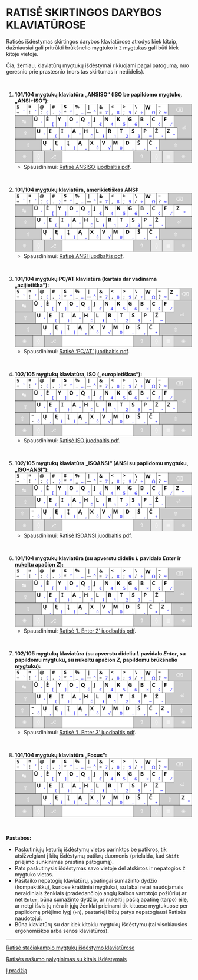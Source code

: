 
# RATISĖ SKIRTINGOS DARYBOS KLAVIATŪROSE

Ratisės išdėstymas skirtingos darybos klaviatūrose atrodys kiek kitaip, dažniausiai gali pritrūkti brūkšnelio mygtuko ir ```Z``` mygtukas gali būti kiek kitoje vietoje.

Čia, žemiau, klaviatūrų mygtukų išdėstymai rikiuojami pagal patogumą, nuo geresnio prie prastesnio (nors tas skirtumas ir nedidelis).

<br>

1. __101/104 mygtukų klaviatūra „ANSISO“ (ISO be papildomo mygtuko, „ANSI+ISO“):__
![104 mygtukų klaviatūra, ISO be 105-to mygtuko, ANSI+ISO, ANSISO](images/kb-lt-ratise-ansiso.svg)
    - Spausdinimui: [Ratisė ANSISO juodbaltis pdf](images/kb-lt-ratise-ansiso.pdf).
<br>
   
2. __101/104 mygtukų klaviatūra, amerikietiškas ANSI:__
![104 mygtukų klaviatūra, amerikietiškas ANSI](images/kb-lt-ratise-ansi.svg)
    - Spausdinimui: [Ratisė ANSI juodbaltis pdf](images/kb-lt-ratise-ansi.pdf).
<br>

3. __101/104 mygtukų PC/AT klaviatūra (kartais dar vadinama „azijietiška“):__
![104 mygtukų klaviatūra PC-AT](images/kb-lt-ratise-pc-at.svg)
    - Spausdinimui: [Ratisė ‘PC/AT’ juodbaltis pdf](images/kb-lt-ratise-pc-at.pdf).
<br>
    
4. __102/105 mygtukų klaviatūra, ISO („europietiškas“):__
![105 mygtukų klaviatūra, europietiškas ISO](images/kb-lt-ratise-iso.svg)
    - Spausdinimui: [Ratisė ISO juodbaltis pdf](images/kb-lt-ratise-iso.pdf).
<br>
    
5. __102/105 mygtukų klaviatūra „ISOANSI“ (ANSI su papildomu mygtuku, „ISO+ANSI“):__
![105 mygtukų klaviatūra, ANSI su 105-tu mygtuku, ISO+ANSI, ISOANSI](images/kb-lt-ratise-isoansi.svg)
    - Spausdinimui: [Ratisė ISOANSI juodbaltis pdf](images/kb-lt-ratise-isoansi.pdf).
<br>
   
6. __101/104 mygtukų klaviatūra (su apverstu dideliu _L_ pavidalo _Enter_ ir nukeltu apačion _Z_):__
![104 mygtukų klaviatūra (su apverstu dideliu L pavidalo Enter ir nukeltu apačion Z)](images/kb-lt-ratise-l2.svg)
    - Spausdinimui: [Ratisė ‘L Enter 2’ juodbaltis pdf](images/kb-lt-ratise-l2.pdf).
<br>
    
7. __102/105 mygtukų klaviatūra (su apverstu dideliu _L_ pavidalo _Enter_, su papildomu mygtuku, su nukeltu apačion _Z_, papildomu brūkšnelio mygtuku):__
![104 mygtukų klaviatūra (su apverstu dideliu L pavidalo Enter, su papildomu mygtuku, su nukeltu apačion Z, papildomu brūkšnelio mygtuku)](images/kb-lt-ratise-l3.svg)
    - Spausdinimui: [Ratisė ‘L Enter 3’ juodbaltis pdf](images/kb-lt-ratise-l3.pdf).
<br>
    
8. __101/104 mygtukų klaviatūra „Focus“:__
![104 mygtukų klaviatūra „Focus“](images/kb-lt-ratise-focus.svg)
 
 <br>
   
__Pastabos:__
+ Paskutiniųjų keturių išdėstymų vietos parinktos be patikros, tik atsižvelgiant į kitų išdėstymų patikrų duomenis (prielaida, kad ```Shift``` priėjimo sunkinimas prastina patogumą).
+ Pats paskutinysis išdėstymas savo vietoje dėl atskirtos ir nepatogios ```Z``` mygtuko vietos.
+ Pasitaiko nepatogių klaviatūrų, ypatingai sumažinto dydžio (kompaktiškų), kuriose kraštiniai mygtukai, su labai retai naudojamais neraidiniais ženklais (pradedančiojo anglų kalbos vartotojo požiūriu) ar net ```Enter```, būna sumažinto dydžio, ar nukelti į pačią apatinę (tarpo) eilę, ar netgi išvis jų nėra ir jųjų ženklai prieinami tik kituose mygtukuose per papildomą priėjimo lygį (```Fn```), pastarieji būtų patys nepatogiausi Ratisės naudotojui.
+ Būna klaviatūrų su dar kiek kitokiu mygtukų išdėstymu (tai visokiausios ergonomiškos arba senos klaviatūros).


--------------------------------------------------------------------

[Ratisė stačiakampio mygtukų išdėstymo klaviatūrose](ratise-staciakampese-klaviaturose.md)

[Ratisės našumo palyginimas su kitais išdėstymais](lt-isdestymu-palyginimas.md)

[Į pradžią](../README.md)
